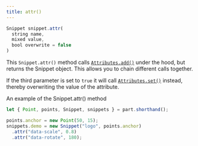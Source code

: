 ```yaml
---
title: attr()
---
```


```js
Snippet snippet.attr(
  string name, 
  mixed value, 
  bool overwrite = false
)
```

This `Snippet.attr()` method calls [`Attributes.add()`](/reference/api/attributes/add) under the hood,
but returns the Snippet object.  This allows you to chain different calls together.

If the third parameter is set to `true` it will call [`Attributes.set()`](/reference/api/attributes/set) instead,
thereby overwriting the value of the attribute.

<Example part="snippet_attr">
An example of the Snippet.attr() method
</Example>

```js
let { Point, points, Snippet, snippets } = part.shorthand();

points.anchor = new Point(50, 15);
snippets.demo = new Snippet("logo", points.anchor)
  .attr("data-scale", 0.8)
  .attr("data-rotate", 180);
```
